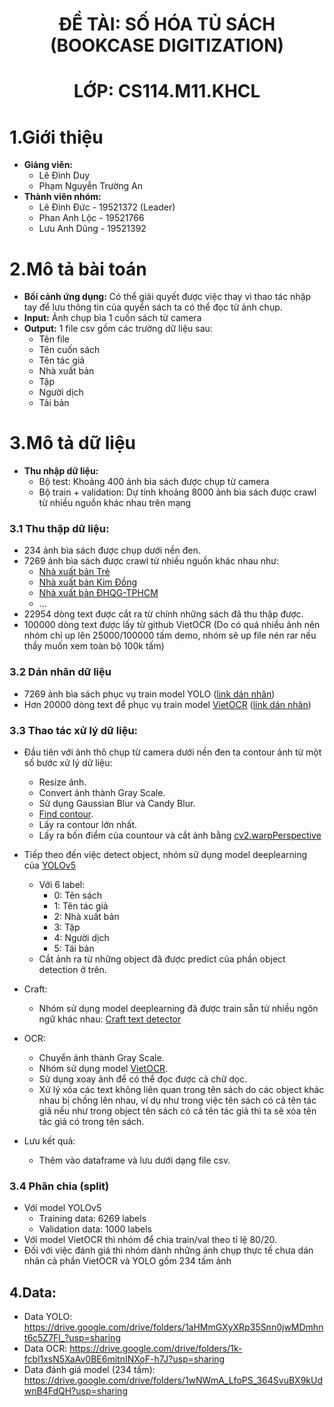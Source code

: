 <h1 align="center"><b>ĐỀ TÀI: SỐ HÓA TỦ SÁCH (BOOKCASE DIGITIZATION)</b></h>
<h1 align="center"><b>LỚP: CS114.M11.KHCL</b></h>

# **1.Giới thiệu**
* **Giảng viên:**
  * Lê Đình Duy
  * Phạm Nguyễn Trường An
* **Thành viên nhóm:**
  * Lê Đình Đức - 19521372 (Leader)
  * Phan Anh Lộc - 19521766
  * Lưu Anh Dũng - 19521392
 
# **2.Mô tả bài toán**
* **Bối cảnh ứng dụng:** Có thể giải quyết được việc thay vì thao tác nhập tay để lưu thông tin của quyển sách ta có thể đọc từ ảnh chụp.
* **Input:** Ảnh chụp bìa 1 cuốn sách từ camera
* **Output:** 1 file csv gồm các trường dữ liệu sau:
  * Tên file
  * Tên cuốn sách
  * Tên tác giả
  * Nhà xuất bản
  * Tập
  * Người dịch
  * Tải bản

# **3.Mô tả dữ liệu**
* **Thu nhập dữ liệu:**
  * Bộ test: Khoảng 400 ảnh bìa sách được chụp từ camera
  * Bộ train + validation: Dự tính khoảng 8000 ảnh bìa sách được crawl từ nhiều nguồn khác nhau trên mạng
### **3.1 Thu thập dữ liệu:**
  * 234 ảnh bìa sách được chụp dưới nền đen.
  * 7269 ảnh bìa sách được crawl từ nhiều nguồn khác nhau như:
    * [Nhà xuất bản Trẻ](https://www.nxbtre.com.vn/)
    * [Nhà xuất bản Kim Đồng](https://nxbkimdong.com.vn/)
    * [Nhà xuất bản ĐHQG-TPHCM](https://vnuhcmpress.edu.vn/)
    * ...
  * 22954 dòng text được cắt ra từ chính những sách đã thu thập được.
  * 100000 dòng text được lấy từ github VietOCR (Do có quá nhiều ảnh nên nhóm chỉ up lên 25000/100000 tấm demo, nhóm sẽ up file nén rar nếu thầy muốn xem toàn bộ 100k tấm)

### **3.2 Dán nhãn dữ liệu**
  * 7269 ảnh bìa sách phục vụ train model YOLO ([link dán nhãn](http://makesense.ai/))
  * Hơn 20000 dòng text để phục vụ train model [VietOCR](https://github.com/pbcquoc/vietocr) ([link dán nhãn](https://www.robots.ox.ac.uk/~vgg/software/via/via.html))

### **3.3 Thao tác xử lý dữ liệu:**
  * Đầu tiên với ảnh thô chụp từ camera dưới nền đen ta contour ảnh từ một số bước xử lý dữ liệu:
    * Resize ảnh.
    * Convert ảnh thành Gray Scale.
    * Sử dụng Gaussian Blur và Candy Blur.
    * [Find contour](https://pythonexamples.org/python-opencv-cv2-find-contours-in-image/).
    * Lấy ra contour lớn nhất.
    * Lấy ra bốn điểm của countour và cắt ảnh bằng [cv2.warpPerspective](https://docs.opencv.org/4.5.2/da/d54/group__imgproc__transform.html#gaf73673a7e8e18ec6963e3774e6a94b87)

  * Tiếp theo đến việc detect object, nhóm sử dụng model deeplearning của [YOLOv5](https://github.com/ultralytics/yolov5)
      * Với 6 label:
        * 0: Tên sách
        * 1: Tên tác giả
        * 2: Nhà xuất bản
        * 3: Tập
        * 4: Người dịch
        * 5: Tái bản
      * Cắt ảnh ra từ những object đã được predict của phần object detection ở trên.
  * Craft:
    * Nhóm sử dụng model deeplearning đã được train sẵn từ nhiều ngôn ngữ khác nhau: [Craft text detector](https://github.com/clovaai/CRAFT-pytorch)
  * OCR:
    * Chuyển ảnh thành Gray Scale.
    * Nhóm sử dụng model [VietOCR](https://github.com/pbcquoc/vietocr).
    * Sử dụng xoay ảnh để có thể đọc được cả chữ dọc.
    * Xử lý xóa các text không liên quan trong tên sách do các object khác nhau bị chồng lên nhau, ví dụ như trong việc tên sách có cả tên tác giả nếu như trong object tên sách có cả tên tác giả thì ta sẽ xóa tên tác giả có trong tên sách.
  * Lưu kết quả:
    * Thêm vào dataframe và lưu dưới dạng file csv.

### **3.4 Phân chia (split)**
 * Với model YOLOv5 
    * Training data: 6269 labels
    * Validation data: 1000 labels
 * Với model VietOCR thì nhóm để chia train/val theo tỉ lệ 80/20.
 * Đối với việc đánh giá thì nhóm dành những ảnh chụp thực tế chưa dán nhãn cả phần VietOCR và YOLO gồm 234 tấm ảnh
 ## **4.Data:**
 * Data YOLO: https://drive.google.com/drive/folders/1aHMmGXyXRp35Snn0jwMDmhnt6c5Z7Fl_?usp=sharing
 * Data OCR: https://drive.google.com/drive/folders/1k-fcbl1xsN5XaAv0BE6mitnINXoF-h7J?usp=sharing
 * Data đánh giá model (234 tấm): https://drive.google.com/drive/folders/1wNWmA_LfoPS_364SvuBX9kUdwnB4FdQH?usp=sharing
